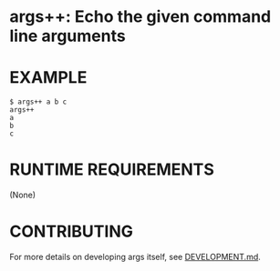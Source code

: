 # args++: Echo the given command line arguments

# EXAMPLE

```console
$ args++ a b c
args++
a
b
c
```

# RUNTIME REQUIREMENTS

(None)

# CONTRIBUTING

For more details on developing args itself, see [DEVELOPMENT.md](DEVELOPMENT.md).
